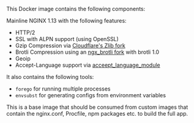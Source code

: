 This Docker image contains the following components:

Mainline NGINX 1.13 with the following features:

* HTTP/2
* SSL with ALPN support (using OpenSSL)
* Gzip Compression via [Cloudflare's Zlib fork](https://github.com/cloudflare/zlib)
* Brotli Compression using an [ngx\_brotli fork](https://github.com/felixbuenemann/ngx_brotli/tree/fix-static-brotli-build) with brotli 1.0
* Geoip
* Accept-Language support via [acceept\_language\_module](https://github.com/giom/nginx_accept_language_module)

It also contains the following tools:

* `forego` for running multiple processes
* `envsubst` for generating configs from environment variables

This is a base image that should be consumed from custom images that contain the
nginx.conf, Procfile, npm packages etc. to build the full app.
